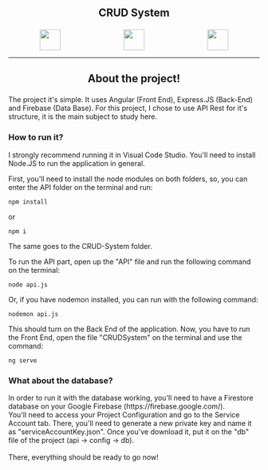 <div align='center'>

## <p style='margin-top: -0.5em;'> CRUD System </p>

</div>

<div id='images' style='display: flex; justify-content: space-around;' align='center'>

<img src='https://img.shields.io/badge/Angular-DD0031?style=for-the-badge&logo=angular&logoColor=white' style='height: 3em;'/>

<img src='https://img.shields.io/badge/Express.JS-43853D?style=for-the-badge&logo=node.js&logoColor=white' style='height: 3em;'/>

<img src='https://img.shields.io/badge/Firebase-000?style=for-the-badge&logo=firebase&logoColor=ffca2' style='height: 3em;'/>

</div>

---

<div id='about'>

## <p align='center'> About the project! </p>

<p> The project it's simple. It uses Angular (Front End), Express.JS (Back-End) and Firebase (Data Base). For this project, I chose to use API Rest for it's structure, it is the main subject to study here. </p>

</div>

<div id='how-to-use'>

### <p> How to run it? </p>

<p> I strongly recommend running it in Visual Code Studio. You'll need to install Node.JS to run the application in general.

First, you'll need to install the node modules on both folders, so, you can enter the API folder on the terminal and run:

    npm install

or

    npm i

The same goes to the CRUD-System folder.

To run the API part, open up the "API" file and run the following command on the terminal:

    node api.js

Or, if you have nodemon installed, you can run with the following command:

    nodemon api.js

This should turn on the Back End of the application.
Now, you have to run the Front End, open the file "CRUDSystem" on the terminal and use the command:

    ng serve

</p>

### <p> What about the database? </p>

<p> In order to run it with the database working, you'll need to have a Firestore database on your Google Firebase (https://firebase.google.com/). <br>
You'll need to access your Project Configuration and go to the Service Account tab. There, you'll need to generate a new private key and name it as "serviceAccountKey.json". Once you've download it, put it on the "db" file of the project (api -> config -> db). <br><br>
There, everything should be ready to go now!
</p>

</div>
